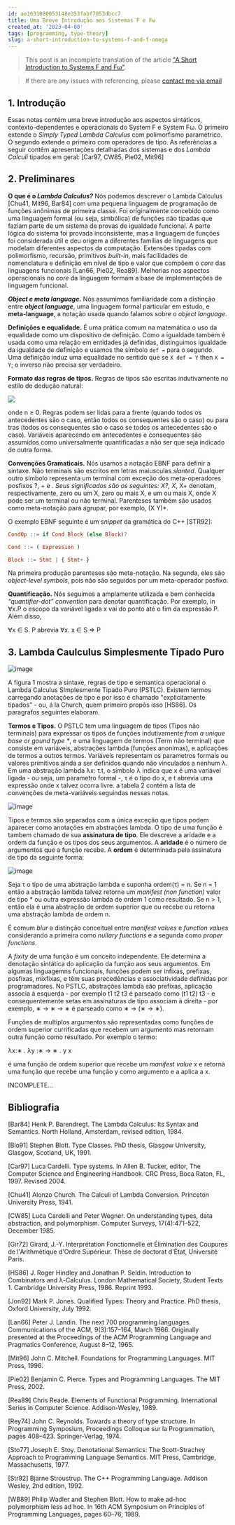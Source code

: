 ```yaml
---
id: ae1631080053148e353fabf7053dbcc7
title: Uma Breve Introdução aos Sistemas F e Fω
created_at: '2023-04-08'
tags: [programming, type-theory]
slug: a-short-introduction-to-systems-f-and-f-omega
---
```


> This post is an incomplete translation of the article ["A Short Introduction to Systems F and Fω"](https://web.archive.org/web/20210704051919if_/https://babel.ls.fi.upm.es/~pablo/Papers/Notes/f-fw.pdf).

> If there are any issues with referencing, please [contact me via email](mailto:samueldurante.h@gmail.com)

## 1. Introdução

Essas notas contém uma breve introdução aos aspectos sintáticos, contexto-dependentes e
operacionais do System F e System Fω. O primeiro extende o
_Simply Typed Lambda Calculus_ com polimorfismo paramétrico. O segundo extende o primeiro
com operadores de tipo. As referências a seguir contêm apresentações detalhadas dos
sistemas e dos _Lambda Calculi_ tipados em geral: [Car97, CW85, Pie02, Mit96]

## 2. Preliminares

**O que é o _Lambda Calculus?_** Nós podemos descrever o Lambda Calculus
[Chu41, Mit96, Bar84] com uma pequena linguagem de programação de funções anônimas de primeira classe. Foi originalmente concebido como uma linguagem formal
(ou seja, simbólica) de funções não tipadas que faziam parte de um sistema de provas de
igualdade funcional. A parte lógica do sistema foi provada inconsistente, mas a linguagem
de funções foi considerada útil e deu origem a diferentes famílias de linguagens que modelam diferentes aspectos da computação. Extensões tipadas com polimorfismo, recursão,
primitivos _built-in_, mais facilidades de nomenclatura e definição em nível de tipo e
valor que compõem o _core_ das linguagens funcionais [Lan66, Pie02, Rea89]. Melhorias nos
aspectos operacionais no _core_ da linguagem formam a base de implementações de linguagem
funcional.

**_Object e meta language_.** Nós assumimos familiaridade com a distinção entre
**_object language_**, uma linguagem formal particular em estudo, e **meta-language**,
a notação usada quando falamos sobre o _object language_.

**Definições e equalidade.** É uma prática comum na matemática o uso da equalidade como um
dispositivo de definição. Como a igualdade também é usada como uma relação em entidades já
definidas, distinguimos igualdade da igualdade de definição e usamos the símbolo `def =` para o
segundo. Uma definição induz uma equalidade no sentido que se `X def = Y` then `X = Y`; o
inverso não precisa ser verdadeiro.

**Formato das regras de tipos.** Regras de tipos são escritas indutivamente no estilo de dedução
natural:

![](https://media.discordapp.net/attachments/998750998979940463/1069105672337231902/image.png)

onde n ≥ 0. Regras podem ser lidas para a frente (quando todos os antecedentes são o caso, então todos os consequentes
são o caso) ou para tras (todos os consequentes são o caso se todos os antecedentes são o caso). Variáveis aparecendo em antecedentes e consequentes são assumidos como universalmente quantificadas a não ser que seja indicado de outra forma.

**Convenções Gramaticais.** Nós usamos a notação EBNF para definir a sintaxe. Não terminais são escritos em letras maiusculas _slanted_. Qualquer outro símbolo representa um terminal com exceção dos meta-operadores posfixos ?, + e _. Seus significados são os seguintes: X?, X_, X+ denotam, respectivamente, zero ou um X, zero ou mais X, e um ou mais X, onde X pode ser um terminal ou não terminal. Parenteses também são usados como meta-notação para agrupar, por exemplo, (X Y)\*.

O exemplo EBNF seguinte é um _snippet_ da gramática do C++ [STR92]:

```haskell
CondOp ::= if Cond Block (else Block)?

Cond ::= ( Expression )

Block ::= Stmt | { Stmt+ }
```

Na primeira produção parenteses são meta-notação. Na segunda, eles são _object-level symbols_, pois não são seguidos por um meta-operador posfixo.

**Quantificação.** Nós seguimos a amplamente utilizada e bem conhecida _“quantifier-dot” convention_ para denotar quantificação. Por exemplo, in ∀x.P o escopo da variável ligada x vai do ponto até o fim da expressão P. Além disso,

∀x ∈ S. P abrevia ∀x. x ∈ S ⇒ P

## 3. Lambda Caulculus Simplesmente Tipado Puro

![image](https://user-images.githubusercontent.com/68401005/216840527-357065c1-0592-4fe0-b097-ba3f94f8acfa.png)

A figura 1 mostra a sintaxe, regras de tipo e semantica operacional o Lambda Calculus SImplesmente Tipado Puro (PSTLC). Existem termos carregando anotações de tipo e por isso é chamado "explicitamente tipados" - ou, á la Church, quem primeiro propôs isso [HS86]. Os paragrafos seguintes elaboram.

**Termos e Tipos.** O PSTLC tem uma linguagem de tipos (Tipos não terminais) para expressar os tipos de funções indutivamente _from a unique base or gound type \*_, e uma linguagem de termos (Term não terminal) que consiste em variáveis, abstrações lambda (funções anonimas), e aplicações de termos a outros termos. Variáveis representam os parametros formais ou valores primitivos ainda a ser definidos quando não vinculados a nenhum λ. Em uma abstração lambda λx: τ.t, o símbolo λ indica que x é uma variável ligada - ou seja, um parametro formal -, τ é o tipo do x, e t abrevia uma expressão onde x talvez ocorra livre. a tabela 2 contém a lista de convenções de meta-variáveis seguindas nessas notas.

![image](https://user-images.githubusercontent.com/68401005/216840532-eba1bdf5-4748-4c49-ac8c-70bcfd8c5507.png)

Tipos e termos são separados com a única exceção que tipos podem aparecer como anotações em abstrações lambda. O tipo de uma função é tambem chamado de sua **assinatura de tipo**. Ele descreve a aridade e a ordem da função e os tipos dos seus argumentos. A **aridade** é o número de argumentos que a função recebe. A **ordem** é determinada pela assinatura de tipo da seguinte forma:

![image](https://user-images.githubusercontent.com/68401005/216840539-6466aeba-5072-4526-ac66-3a06827d7f23.png)

Seja τ o tipo de uma abstração lambda e suponha ordem(τ) = n. Se n = 1 então a abstração lambda talvez retorne um _manifest (non function)_ valor de tipo \* ou outra expressão lambda de ordem 1 como resultado. Se n > 1, então ela é uma abstração de ordem superior que ou recebe ou retorna uma abstração lambda de ordem n.

É comum _blur_ a distinção conceitual entre _manifest values_ e _function values_ considerando a primeira como _nullary functions_ e a segunda como _proper functions_.

A _fixity_ de uma função é um conceito independente. Ele determina a denotação sintática do aplicação da função aos seus argumentos. Em algumas linguagemns funcionais, funções podem ser infixas, prefixas, posfixas, mixfixas, e têm suas precedências e associatividade definidas por programadores. No PSTLC, abstrações lambda são prefixas, aplicação associa à esquerda - por exemplo t1 t2 t3 é parseado como (t1 t2) t3 - e consequentemente setas em assinaturas de tipo associam à direita - por exemplo, ∗ → ∗ → ∗ é parseado como ∗ → (∗ → ∗).

Funções de multiplos argumentos são representadas como funções de ordem superior currificadas que recebem um argumento mas retornam outra função como resultado. Por exemplo o termo:

λx:∗ . λy :∗ → ∗ . y x

é uma função de ordem superior que recebe um _manifest value x_ e retorna uma função que recebe uma função y como argumento e a aplica a x.

INCOMPLETE...

## Bibliografia

[Bar84] Henk P. Barendregt. The Lambda Calculus: Its Syntax and Semantics. North Holland,
Amsterdam, revised edition, 1984.

[Blo91] Stephen Blott. Type Classes. PhD thesis, Glasgow University, Glasgow, Scotland, UK, 1991.

[Car97] Luca Cardelli. Type systems. In Allen B. Tucker, editor, The Computer Science and
Engineering Handbook. CRC Press, Boca Raton, FL, 1997. Revised 2004.

[Chu41] Alonzo Church. The Calculi of Lambda Conversion. Princeton University Press, 1941.

[CW85] Luca Cardelli and Peter Wegner. On understanding types, data abstraction, and polymorphism. Computer Surveys, 17(4):471–522, December 1985.

[Gir72] Girard, J.-Y. Interprétation Fonctionnelle et Élimination des Coupures de l'Arithmétique d'Ordre Supérieur. Thèse de doctorat d'État, Université Paris.

[HS86] J. Roger Hindley and Jonathan P. Seldin. Introduction to Combinators and λ-Calculus.
London Mathematical Society, Student Texts 1. Cambridge University Press, 1986. Reprint 1993.

[Jon92] Mark P. Jones. Qualified Types: Theory and Practice. PhD thesis, Oxford University,
July 1992.

[Lan66] Peter J. Landin. The next 700 programming languages. Communications of the ACM,
9(3):157–164, March 1966. Originally presented at the Proceedings of the ACM Programming Language and Pragmatics Conference, August 8–12, 1965.

[Mit96] John C. Mitchell. Foundations for Programming Languages. MIT Press, 1996.

[Pie02] Benjamin C. Pierce. Types and Programming Languages. The MIT Press, 2002.

[Rea89] Chris Reade. Elements of Functional Programming. International Series in Computer
Science. Addison-Wesley, 1989.

[Rey74] John C. Reynolds. Towards a theory of type structure. In Programming Symposium,
Proceedings Colloque sur la Programmation, pages 408–423. Springer-Verlag, 1974.

[Sto77] Joseph E. Stoy. Denotational Semantics: The Scott-Strachey Approach to Programming
Language Semantics. MIT Press, Cambridge, Massachusetts, 1977.

[Str92] Bjarne Stroustrup. The C++ Programming Language. Addison Wesley, 2nd edition, 1992.

[WB89] Philip Wadler and Stephen Blott. How to make ad-hoc polymorphism less ad hoc. In 16th
ACM Symposium on Principles of Programming Languages, pages 60–76, 1989.
